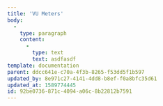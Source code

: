 ```yaml
---
title: 'VU Meters'
body:
  -
    type: paragraph
    content:
      -
        type: text
        text: asdfasdf
template: documentation
parent: ddcc641e-c70a-4f3b-8265-f53dd5f1b597
updated_by: 8e971c27-4141-4dd8-b8ef-f0a8bfc35d61
updated_at: 1589774445
id: 92be0736-871c-4094-a06c-8b22812b7591
---
```

